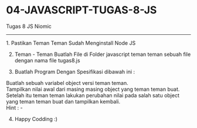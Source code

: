 # 04-JAVASCRIPT-TUGAS-8-JS
Tugas 8 JS Niomic
<hr>
1. Pastikan Teman Teman Sudah Menginstall Node JS <br>

2. Teman - Teman Buatlah File di Folder javascript teman teman sebuah file dengan nama file tugas8.js <br>

3. Buatlah Program Dengan Spesifikasi dibawah ini : <br>

Buatlah sebuah variabel object versi teman teman. <br>
Tampilkan nilai awal dari masing masing object yang teman teman buat. <br>
Setelah itu teman teman lakukan perubahan nilai pada salah satu object yang teman teman buat dan tampilkan kembali.<br>
Hint : -<br>

4. Happy Codding :)
